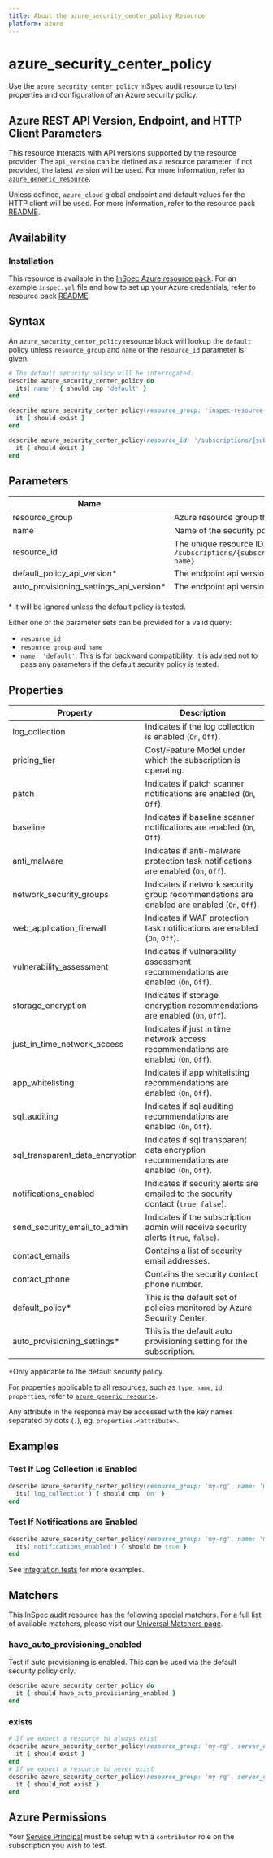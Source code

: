 ```yaml
---
title: About the azure_security_center_policy Resource
platform: azure
---
```


# azure_security_center_policy

Use the `azure_security_center_policy` InSpec audit resource to test properties and configuration of an Azure security policy.

## Azure REST API Version, Endpoint, and HTTP Client Parameters

This resource interacts with API versions supported by the resource provider.
The `api_version` can be defined as a resource parameter.
If not provided, the latest version will be used.
For more information, refer to [`azure_generic_resource`](azure_generic_resource.md).

Unless defined, `azure_cloud` global endpoint and default values for the HTTP client will be used.
For more information, refer to the resource pack [README](../../README.md).

## Availability

### Installation

This resource is available in the [InSpec Azure resource pack](https://github.com/inspec/inspec-azure). 
For an example `inspec.yml` file and how to set up your Azure credentials, refer to resource pack [README](../../README.md#Service-Principal).

## Syntax

An `azure_security_center_policy` resource block will lookup the `default` policy unless `resource_group` and `name` or the `resource_id` parameter is given.
```ruby
# The default security policy will be interrogated.
describe azure_security_center_policy do
  its('name') { should cmp 'default' }
end
```
```ruby
describe azure_security_center_policy(resource_group: 'inspec-resource-group-9', name: 'example_policy') do
  it { should exist }
end
```
```ruby
describe azure_security_center_policy(resource_id: '/subscriptions/{subscriptionId}/resourceGroups/{resourceGroup}/providers/microsoft.Security/policies/{policy-name}') do
  it { should exist }
end
```
## Parameters

| Name                                    | Description                                                                       |
|-----------------------------------------|-----------------------------------------------------------------------------------|
| resource_group                          | Azure resource group that the targeted resource resides in. `MyResourceGroup`     |
| name                                    | Name of the security policy to test. `policy-name`                                        |
| resource_id                             | The unique resource ID. `/subscriptions/{subscriptionId}/resourceGroups/{resourceGroup}/providers/microsoft.Security/policies/{policy-name}` |
| default_policy_api_version<superscript>*</superscript>              | The endpoint api version for the `default_policy` property. The latest version will be used unless provided. |
| auto_provisioning_settings_api_version<superscript>*</superscript>  | The endpoint api version for the `auto_provisioning_settings` property. The latest version will be used unless provided. |

<superscript>*</superscript> It will be ignored unless the default policy is tested.

Either one of the parameter sets can be provided for a valid query:
- `resource_id`
- `resource_group` and `name`
- `name: 'default'`: This is for backward compatibility. It is advised not to pass any parameters if the default security policy is tested.

## Properties

| Property                        | Description |
|---------------------------------|-------------|
| log_collection                  | Indicates if the log collection is enabled (`On`, `Off`). |
| pricing_tier                    | Cost/Feature Model under which the subscription is operating. |
| patch                           | Indicates if patch scanner notifications are enabled (`On`, `Off`). |
| baseline                        | Indicates if baseline scanner notifications are enabled (`On`, `Off`). |
| anti_malware                    | Indicates if anti-malware protection task notifications are enabled (`On`, `Off`). |
| network_security_groups         | Indicates if network security group recommendations are enabled are enabled (`On`, `Off`). |
| web_application_firewall        | Indicates if WAF protection task notifications are enabled (`On`, `Off`). |
| vulnerability_assessment        | Indicates if vulnerability assessment recommendations are enabled (`On`, `Off`). |
| storage_encryption              | Indicates if storage encryption recommendations are enabled (`On`, `Off`). |
| just_in_time_network_access     | Indicates if just in time network access recommendations are enabled (`On`, `Off`). |
| app_whitelisting                | Indicates if app whitelisting recommendations are enabled (`On`, `Off`). |
| sql_auditing                    | Indicates if sql auditing recommendations are enabled (`On`, `Off`). |
| sql_transparent_data_encryption | Indicates if sql transparent data encryption recommendations are enabled (`On`, `Off`). |
| notifications_enabled           | Indicates if security alerts are emailed to the security contact (`true`, `false`). |
| send_security_email_to_admin    | Indicates if the subscription admin will receive security alerts (`true`, `false`). |
| contact_emails                  | Contains a list of security email addresses. |
| contact_phone                   | Contains the security contact phone number. |
| default_policy<superscript>*</superscript>                  | This is the default set of policies monitored by Azure Security Center. |
| auto_provisioning_settings<superscript>*</superscript>      | This is the default auto provisioning setting for the subscription. |

<superscript>*</superscript>Only applicable to the default security policy.

For properties applicable to all resources, such as `type`, `name`, `id`, `properties`, refer to [`azure_generic_resource`](azure_generic_resource.md#properties).

Any attribute in the response may be accessed with the key names separated by dots (`.`), eg. `properties.<attribute>`.

## Examples

### Test If Log Collection is Enabled
```ruby
describe azure_security_center_policy(resource_group: 'my-rg', name: 'my_policy') do
  its('log_collection') { should cmp 'On' }
end
```
### Test If Notifications are Enabled
```ruby
describe azure_security_center_policy(resource_group: 'my-rg', name: 'my_policy') do
  its('notifications_enabled') { should be true }
end
```    
See [integration tests](../../test/integration/verify/controls/azure_security_center_policy.rb) for more examples.

## Matchers

This InSpec audit resource has the following special matchers. For a full list of available matchers, please visit our [Universal Matchers page](https://www.inspec.io/docs/reference/matchers/).

### have_auto_provisioning_enabled

Test if auto provisioning is enabled. This can be used via the default security policy only.
```ruby
describe azure_security_center_policy do
  it { should have_auto_provisioning_enabled }
end
```
### exists
```ruby
# If we expect a resource to always exist
describe azure_security_center_policy(resource_group: 'my-rg', server_name: 'my_policy') do
  it { should exist }
end
# If we expect a resource to never exist
describe azure_security_center_policy(resource_group: 'my-rg', server_name: 'my_policy') do
  it { should_not exist }
end
```
## Azure Permissions

Your [Service Principal](https://docs.microsoft.com/en-us/azure/azure-resource-manager/resource-group-create-service-principal-portal) must be setup with a `contributor` role on the subscription you wish to test.
